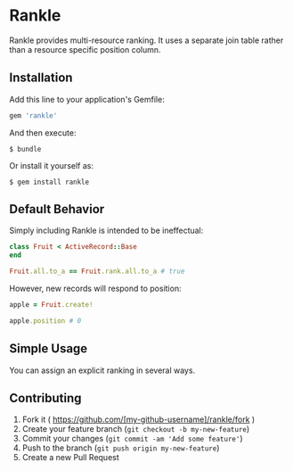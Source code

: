# Rankle

Rankle provides multi-resource ranking.  It uses a separate join table rather than a resource specific position column.

## Installation

Add this line to your application's Gemfile:

```ruby
gem 'rankle'
```

And then execute:

    $ bundle

Or install it yourself as:

    $ gem install rankle

## Default Behavior

Simply including Rankle is intended to be ineffectual:

```ruby
class Fruit < ActiveRecord::Base
end

Fruit.all.to_a == Fruit.rank.all.to_a # true
```

However, new records will respond to position:

```ruby
apple = Fruit.create!

apple.position # 0
```

## Simple Usage

You can assign an explicit ranking in several ways.

## Contributing

1. Fork it ( https://github.com/[my-github-username]/rankle/fork )
2. Create your feature branch (`git checkout -b my-new-feature`)
3. Commit your changes (`git commit -am 'Add some feature'`)
4. Push to the branch (`git push origin my-new-feature`)
5. Create a new Pull Request
